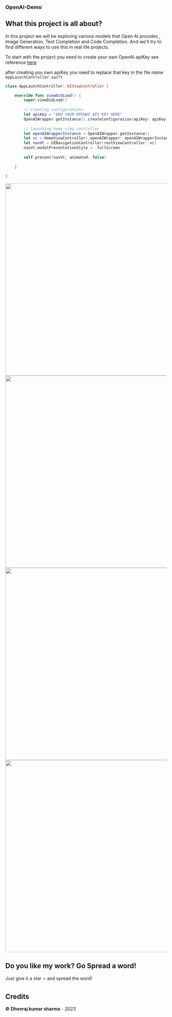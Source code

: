 ### OpenAI-Demo
## What this project is all about?
In this project we will be exploring various models that Open AI provides , Image Generation, Text Completion and Code Completion. And we'll try to find different ways to use this in real life projects.

To start with the project you need to create your own OpenAI apiKey see reference [here](https://beta.openai.com/login/).

after creating you own apiKey you need to replace that key in the file name ``` AppLaunchController.swift ```

``` swift
class AppLaunchController: UIViewController {

    override func viewDidLoad() {
        super.viewDidLoad()
        
        // creating configurations
        let apiKey = "ADD YOUR OPENAI API KEY HERE"
        OpenAIWrapper.getInstance().createConfiguration(apiKey: apiKey)
        
        // launching home view controller
        let openAIWrapperInstance = OpenAIWrapper.getInstance()
        let vc = HomeViewController(_openAIWrapper: openAIWrapperInstance)
        let navVC = UINavigationController(rootViewController: vc)
        navVC.modalPresentationStyle = .fullScreen
        
        self.present(navVC, animated: false)
        
    }
    
}

```

<img src="https://imgur.com/C2sf5Za.png" height="600"> <img src="https://imgur.com/nNOkMKd.png" height="600">
<img src="https://imgur.com/vpL3sZ4.png" height="600"> <img src="https://imgur.com/3XKT9Bf.png" height="600">

## Do you like my work? Go Spread a word!
Just give it a star ⭐️ and spread the word!

## Credits
**©** **Dheeraj kumar sharma** - *2023*
